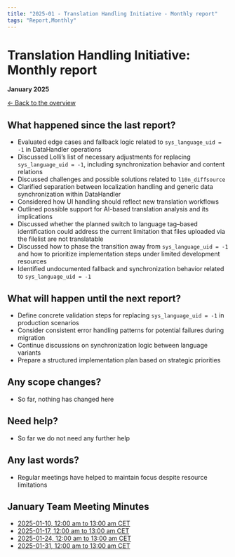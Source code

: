 ```yaml
---
title: "2025-01 - Translation Handling Initiative - Monthly report"
tags: "Report,Monthly"
---
```


# Translation Handling Initiative: Monthly report

**January 2025**

[← Back to the overview](https://notes.typo3.org/s/f3ae8fZSD)

## What happened since the last report?

- Evaluated edge cases and fallback logic related to `sys_language_uid = -1` in DataHandler operations
- Discussed Lolli’s list of necessary adjustments for replacing `sys_language_uid = -1`, including synchronization behavior and content relations
- Discussed challenges and possible solutions related to `l10n_diffsource`
- Clarified separation between localization handling and generic data synchronization within DataHandler
- Considered how UI handling should reflect new translation workflows
- Outlined possible support for AI-based translation analysis and its implications
- Discussed whether the planned switch to language tag–based identification could address the current limitation that files uploaded via the filelist are not translatable
- Discussed how to phase the transition away from `sys_language_uid = -1` and how to prioritize implementation steps under limited development resources
- Identified undocumented fallback and synchronization behavior related to `sys_language_uid = -1`

## What will happen until the next report?

- Define concrete validation steps for replacing `sys_language_uid = -1` in production scenarios
- Consider consistent error handling patterns for potential failures during migration
- Continue discussions on synchronization logic between language variants
- Prepare a structured implementation plan based on strategic priorities

## Any scope changes?

- So far, nothing has changed here

## Need help?

- So far we do not need any further help

## Any last words?

- Regular meetings have helped to maintain focus despite resource limitations

## January Team Meeting Minutes

- [2025-01-10, 12:00 am to 13:00 am CET](https://notes.typo3.org/s/rIsoIhrv-)
- [2025-01-17, 12:00 am to 13:00 am CET](https://notes.typo3.org/s/yrsCuXK38)
- [2025-01-24, 12:00 am to 13:00 am CET](https://notes.typo3.org/s/DHv7MrJBv)
- [2025-01-31, 12:00 am to 13:00 am CET](https://notes.typo3.org/s/kEaZn6jJF)
